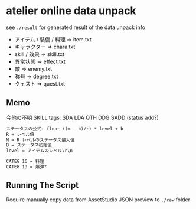 # atelier online data unpack

see `./result` for generated result of the data unpack info

- アイテム / 裝備 / 料理 => item.txt
- キャラクター => chara.txt
- skill / 效果 => skill.txt
- 異常状態 => effect.txt
- 敵 => enemy.txt
- 称号 => degree.txt
- クェスト => quest.txt

## Memo

今他の不明 SKILL tags: SDA LDA QTH DDG SADD (status add?)

```txt
ステータスの公式: floor ((m - b)/r) * level + b
R = レベル值
M = R レベルのステータス最大值
B = ステータス初始值
level = アイテムのレベル\r\n

CATEG 16 = 料理
CATEG 13 = 爆彈?
```

## Running The Script

Require manually copy data from AssetStudio JSON preview to `./raw` folder

